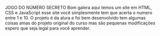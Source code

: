 JOGO DO NÚMERO SECRETO
Bom galera aqui temos um site em HTML, CSS e JavaScript esse site você simplesmente tem que acerta o numero entre 1 e 10.
O projeto é da alura e foi bem desenvolvido tem algumas coisas amas do projeto original do curso mas são pequenas modificações espero que seja legal para você aprender.

